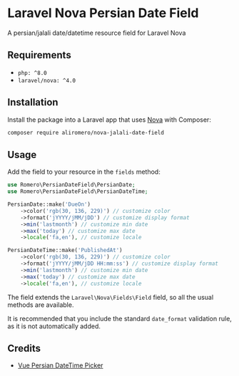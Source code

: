 # Laravel Nova Persian Date Field

A persian/jalali date/datetime resource field for Laravel Nova

## Requirements

- `php: ^8.0`
- `laravel/nova: ^4.0`

## Installation

Install the package into a Laravel app that uses [Nova](https://nova.laravel.com) with Composer:

```bash
composer require aliromero/nova-jalali-date-field
```

## Usage

Add the field to your resource in the ```fields``` method:

```php
use Romero\PersianDateField\PersianDate;
use Romero\PersianDateField\PersianDateTime;

PersianDate::make('DueOn')
    ->color('rgb(30, 136, 229)') // customize color
    ->format('jYYYY/jMM/jDD') // customize display format
    ->min('lastmonth') // customize min date
    ->max('today') // customize max date
    ->locale('fa,en'), // customize locale

PersianDateTime::make('PublishedAt')
    ->color('rgb(30, 136, 229)') // customize color
    ->format('jYYYY/jMM/jDD HH:mm:ss') // customize display format
    ->min('lastmonth') // customize min date
    ->max('today') // customize max date
    ->locale('fa,en'), // customize locale
```

The field extends the `Laravel\Nova\Fields\Field` field, so all the usual methods are available.

It is recommended that you include the standard `date_format` validation rule, as it is not automatically added.

## Credits

- [Vue Persian DateTime Picker](https://github.com/talkhabi/vue3-persian-datetime-picker)
